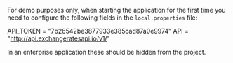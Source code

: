 For demo purposes only, when starting the application for the first time you need to configure
the following fields in the `local.properties` file:

API_TOKEN = "7b26542be3877933e385cad87a0e9974"
API = "http://api.exchangeratesapi.io/v1/"

In an enterprise application these should be hidden from the project.